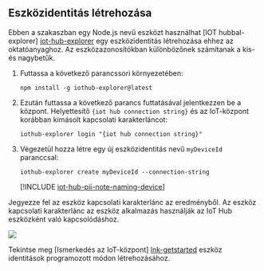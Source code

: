 ## <a name="create-a-device-identity"></a>Eszközidentitás létrehozása

Ebben a szakaszban egy Node.js nevű eszközt használhat [IOT hubbal-explorer] [ iot-hub-explorer] egy eszközidentitás létrehozása ehhez az oktatóanyaghoz. Az eszközazonosítókban különbözőnek számítanak a kis- és nagybetűk.

1. Futtassa a következő parancssori környezetében:

    `npm install -g iothub-explorer@latest`

1. Ezután futtassa a következő parancs futtatásával jelentkezzen be a központ. Helyettesítő `{iot hub connection string}` és az IoT-központ korábban kimásolt kapcsolati karakterláncot:

    `iothub-explorer login "{iot hub connection string}"`

1. Végezetül hozza létre egy új eszközidentitás nevű `myDeviceId` paranccsal:

    `iothub-explorer create myDeviceId --connection-string`

   [!INCLUDE [iot-hub-pii-note-naming-device](iot-hub-pii-note-naming-device.md)]

Jegyezze fel az eszköz kapcsolati karakterlánc az eredményből. Az eszköz kapcsolati karakterlánc az eszköz alkalmazás használják az IoT Hub eszközként való kapcsolódáshoz.

![][img-identity]

Tekintse meg [Ismerkedés az IoT-központ] [ lnk-getstarted] eszköz identitások programozott módon létrehozásához.

<!-- images and links -->
[img-identity]: media/iot-hub-get-started-create-device-identity/devidentity.png

[iot-hub-explorer]: https://github.com/Azure/iothub-explorer/blob/master/readme.md

[lnk-getstarted]: ../articles/iot-hub/iot-hub-csharp-csharp-getstarted.md

